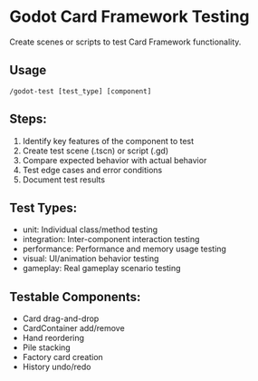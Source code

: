 # Godot Card Framework Testing

Create scenes or scripts to test Card Framework functionality.

## Usage
```  
/godot-test [test_type] [component]
```

## Steps:
1. Identify key features of the component to test
2. Create test scene (.tscn) or script (.gd)
3. Compare expected behavior with actual behavior
4. Test edge cases and error conditions
5. Document test results

## Test Types:
- unit: Individual class/method testing
- integration: Inter-component interaction testing
- performance: Performance and memory usage testing
- visual: UI/animation behavior testing
- gameplay: Real gameplay scenario testing

## Testable Components:
- Card drag-and-drop
- CardContainer add/remove
- Hand reordering
- Pile stacking
- Factory card creation
- History undo/redo